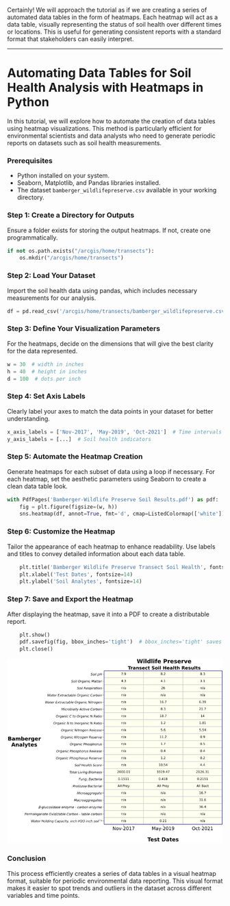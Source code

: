 Certainly! We will approach the tutorial as if we are creating a series of automated data tables in the form of heatmaps. Each heatmap will act as a data table, visually representing the status of soil health over different times or locations. This is useful for generating consistent reports with a standard format that stakeholders can easily interpret.

---

# **Automating Data Tables for Soil Health Analysis with Heatmaps in Python**

In this tutorial, we will explore how to automate the creation of data tables using heatmap visualizations. This method is particularly efficient for environmental scientists and data analysts who need to generate periodic reports on datasets such as soil health measurements.

### **Prerequisites**
- Python installed on your system.
- Seaborn, Matplotlib, and Pandas libraries installed.
- The dataset `bamberger_wildlifepreserve.csv` available in your working directory.

### **Step 1: Create a Directory for Outputs**
Ensure a folder exists for storing the output heatmaps. If not, create one programmatically.

```python
if not os.path.exists("/arcgis/home/transects"):
    os.mkdir("/arcgis/home/transects")
```

### **Step 2: Load Your Dataset**
Import the soil health data using pandas, which includes necessary measurements for our analysis.

```python
df = pd.read_csv('/arcgis/home/transects/bamberger_wildlifepreserve.csv', index_col=0)
```

### **Step 3: Define Your Visualization Parameters**
For the heatmaps, decide on the dimensions that will give the best clarity for the data represented.

```python
w = 30  # width in inches
h = 40  # height in inches
d = 100  # dots per inch
```

### **Step 4: Set Axis Labels**
Clearly label your axes to match the data points in your dataset for better understanding.

```python
x_axis_labels = ['Nov-2017', 'May-2019', 'Oct-2021']  # Time intervals
y_axis_labels = [...]  # Soil health indicators
```

### **Step 5: Automate the Heatmap Creation**
Generate heatmaps for each subset of data using a loop if necessary. For each heatmap, set the aesthetic parameters using Seaborn to create a clean data table look.

```python
with PdfPages('Bamberger-Wildlife Preserve Soil Results.pdf') as pdf:
    fig = plt.figure(figsize=(w, h))
    sns.heatmap(df, annot=True, fmt='d', cmap=ListedColormap(['white']), cbar=False)
```

### **Step 6: Customize the Heatmap**
Tailor the appearance of each heatmap to enhance readability. Use labels and titles to convey detailed information about each data table.

```python
    plt.title('Bamberger Wildlife Preserve Transect Soil Health', fontsize=16)
    plt.xlabel('Test Dates', fontsize=14)
    plt.ylabel('Soil Analytes', fontsize=14)
```

### **Step 7: Save and Export the Heatmap**
After displaying the heatmap, save it into a PDF to create a distributable report.

```python
    plt.show()
    pdf.savefig(fig, bbox_inches='tight')  # bbox_inches='tight' saves the figure without extra whitespace
    plt.close()
```
![Soil Data Table](https://github.com/cartopher/Christopher.Charles---Data.GIS.Portfolio/blob/1a0a240a84774b9a2ce72106d737ad9acfb3d47d/output/images/SoilDataTable.png?raw=true "Soil Data Table Example")


### **Conclusion**
This process efficiently creates a series of data tables in a visual heatmap format, suitable for periodic environmental data reporting. This visual format makes it easier to spot trends and outliers in the dataset across different variables and time points.
